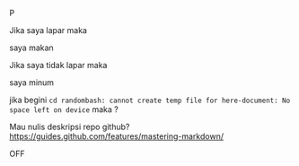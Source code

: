 P

Jika saya lapar maka

saya makan

Jika saya tidak lapar maka

saya minum

jika begini `cd randombash: cannot create temp file for here-document: No space left on device` maka ?

Mau nulis deskripsi repo github?
https://guides.github.com/features/mastering-markdown/


OFF
<!---
afendisurya/afendisurya is a ✨ special ✨ repository because its `README.md` (this file) appears on your GitHub profile.
You can click the Preview link to take a look at your changes.

Here are some ideas to get you started:

- 🔭 I’m currently working on ...
- 🌱 I’m currently learning ...
- 👯 I’m looking to collaborate on ...
- 🤔 I’m looking for help with ...
- 💬 Ask me about ...
- 📫 How to reach me: ...
- 😄 Pronouns: ...
- ⚡ Fun fact: ...
--->
